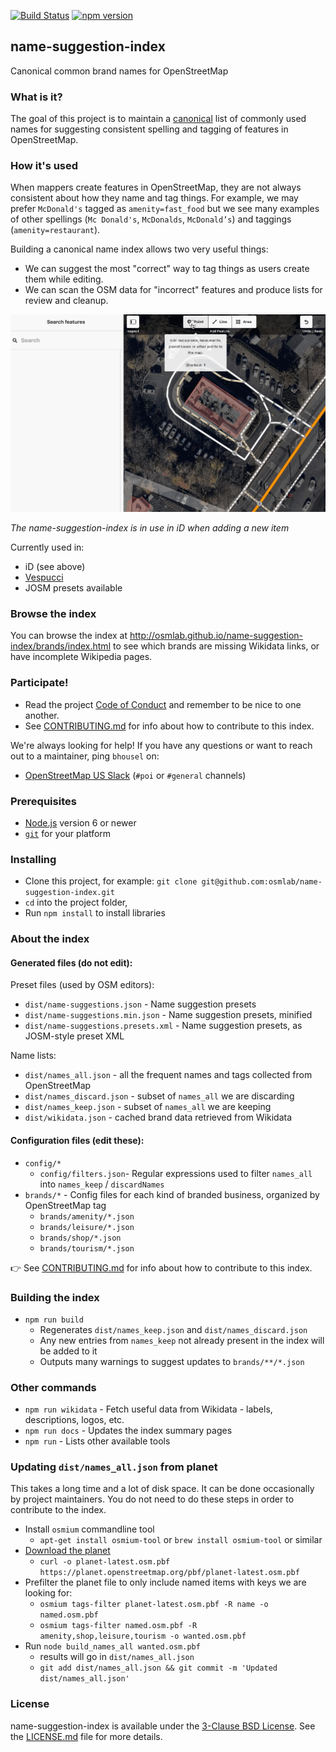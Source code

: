 [![Build Status](https://travis-ci.org/osmlab/name-suggestion-index.svg?branch=master)](https://travis-ci.org/osmlab/name-suggestion-index)
[![npm version](https://badge.fury.io/js/name-suggestion-index.svg)](https://badge.fury.io/js/name-suggestion-index)

## name-suggestion-index

Canonical common brand names for OpenStreetMap


### What is it?

The goal of this project is to maintain a [canonical](https://en.wikipedia.org/wiki/Canonicalization)
list of commonly used names for suggesting consistent spelling and tagging of features
in OpenStreetMap.


### How it's used

When mappers create features in OpenStreetMap, they are not always consistent about how they
name and tag things. For example, we may prefer `McDonald's` tagged as `amenity=fast_food`
but we see many examples of other spellings (`Mc Donald's`, `McDonalds`, `McDonald’s`) and
taggings (`amenity=restaurant`).

Building a canonical name index allows two very useful things:
- We can suggest the most "correct" way to tag things as users create them while editing.
- We can scan the OSM data for "incorrect" features and produce lists for review and cleanup.

<img width="1017px" alt="Name Suggestion Index in use in iD" src="https://raw.githubusercontent.com/osmlab/name-suggestion-index/master/docs/img/nsi-in-iD.gif"/>

*The name-suggestion-index is in use in iD when adding a new item*

Currently used in:
* iD (see above)
* [Vespucci](http://vespucci.io/tutorials/name_suggestions/)
* JOSM presets available


### Browse the index

You can browse the index at
http://osmlab.github.io/name-suggestion-index/brands/index.html
to see which brands are missing Wikidata links, or have incomplete Wikipedia pages.


### Participate!

* Read the project [Code of Conduct](CODE_OF_CONDUCT.md) and remember to be nice to one another.
* See [CONTRIBUTING.md](CONTRIBUTING.md) for info about how to contribute to this index.

We're always looking for help!  If you have any questions or want to reach out to a maintainer, ping `bhousel` on:
* [OpenStreetMap US Slack](https://slack.openstreetmap.us/)
(`#poi` or `#general` channels)


### Prerequisites

* [Node.js](https://nodejs.org/) version 6 or newer
* [`git`](https://www.atlassian.com/git/tutorials/install-git/) for your platform


### Installing

* Clone this project, for example:
  `git clone git@github.com:osmlab/name-suggestion-index.git`
* `cd` into the project folder,
* Run `npm install` to install libraries


### About the index

#### Generated files (do not edit):

Preset files (used by OSM editors):
* `dist/name-suggestions.json` - Name suggestion presets
* `dist/name-suggestions.min.json` - Name suggestion presets, minified
* `dist/name-suggestions.presets.xml` - Name suggestion presets, as JOSM-style preset XML

Name lists:
* `dist/names_all.json` - all the frequent names and tags collected from OpenStreetMap
* `dist/names_discard.json` - subset of `names_all` we are discarding
* `dist/names_keep.json` - subset of `names_all` we are keeping
* `dist/wikidata.json` - cached brand data retrieved from Wikidata

#### Configuration files (edit these):

* `config/*`
  * `config/filters.json`- Regular expressions used to filter `names_all` into `names_keep` / `discardNames`
* `brands/*` - Config files for each kind of branded business, organized by OpenStreetMap tag
  * `brands/amenity/*.json`
  * `brands/leisure/*.json`
  * `brands/shop/*.json`
  * `brands/tourism/*.json`

:point_right: See [CONTRIBUTING.md](CONTRIBUTING.md) for info about how to contribute to this index.


### Building the index

* `npm run build`
  * Regenerates `dist/names_keep.json` and `dist/names_discard.json`
  * Any new entries from `names_keep` not already present in the index will be added to it
  * Outputs many warnings to suggest updates to `brands/**/*.json`


### Other commands

* `npm run wikidata` - Fetch useful data from Wikidata - labels, descriptions, logos, etc.
* `npm run docs` - Updates the index summary pages
* `npm run` - Lists other available tools

### Updating `dist/names_all.json` from planet

This takes a long time and a lot of disk space. It can be done occasionally by project maintainers.
You do not need to do these steps in order to contribute to the index.

- Install `osmium` commandline tool
  - `apt-get install osmium-tool` or `brew install osmium-tool` or similar
- [Download the planet](http://planet.osm.org/pbf/)
  - `curl -o planet-latest.osm.pbf https://planet.openstreetmap.org/pbf/planet-latest.osm.pbf`
- Prefilter the planet file to only include named items with keys we are looking for:
  - `osmium tags-filter planet-latest.osm.pbf -R name -o named.osm.pbf`
  - `osmium tags-filter named.osm.pbf -R amenity,shop,leisure,tourism -o wanted.osm.pbf`
- Run `node build_names_all wanted.osm.pbf`
  - results will go in `dist/names_all.json`
  - `git add dist/names_all.json && git commit -m 'Updated dist/names_all.json'`


### License

name-suggestion-index is available under the [3-Clause BSD License](https://opensource.org/licenses/BSD-3-Clause).
See the [LICENSE.md](LICENSE.md) file for more details.
